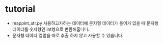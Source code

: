 # tutorial
- mappint_str.py
사용하고자하는 데이터에 문자형 데이터가 들어가 있을 때 문자형 데이터를 숫자형인 int형으로 변환해줍니다.
- 문자형 데이터 컬럼을 따로 추출 하지 않고 사용할 수 있습니다. 


